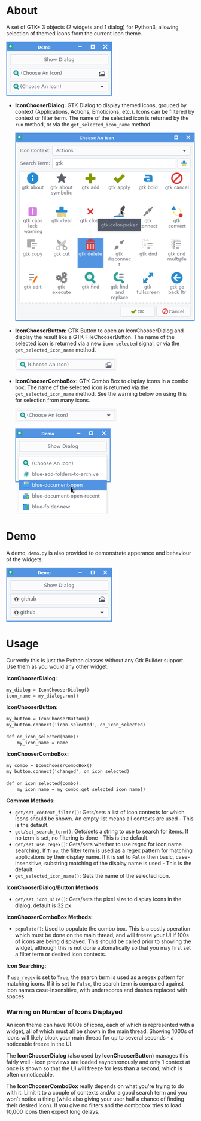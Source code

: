 # About
A set of GTK+ 3 objects (2 widgets and 1 dialog) for Python3, allowing selection of themed icons from the current icon theme.

![DemoPreview](preview/Demo.png)

- **IconChooserDialog:** GTK Dialog to display themed icons, grouped by context (Applications, Actions, Emoticions, etc.). Icons can be filtered by context or filter term. The name of the selected icon is returned by the `run` method, or via the `get_selected_icon_name` method.

  ![DialogPreview](preview/DialogActive.png)

- **IconChooserButton:** GTK Button to open an IconChooserDialog and display the result like a GTK FileChooserButton. The name of the selected icon is returned via a new `icon-selected` signal, or via the `get_selected_icon_name` method.

  ![ButtonPreview](preview/Button.png)

- **IconChooserComboBox:** GTK Combo Box to display icons in a combo box. The name of the selected icon is returned via the `get_selected_icon_name` method. See the warning below on using this for selection from many icons.

  ![ComboPreview1](preview/Combo.png)

  ![ComboPreview2](preview/ComboUse.png)

# Demo
A demo, `demo.py` is also provided to demonstrate apperance and behaviour of the widgets.

![DemoSelectionPreview](preview/DemoSelected.png)

# Usage
Currently this is just the Python classes without any Gtk Builder support. Use them as you would any other widget.

**IconChooserDialog:**
```
my_dialog = IconChooserDialog()
icon_name = my_dialog.run()
```
**IconChooserButton:**
```
my_button = IconChooserButton()
my_button.connect('icon-selected', on_icon_selected)

def on_icon_selected(name):
    my_icon_name = name
```
**IconChooserComboBox:**
```
my_combo = IconChooserComboBox()
my_button.connect('changed', on_icon_selected)

def on_icon_selected(combo):
    my_icon_name = my_combo.get_selected_icon_name()

```
**Common Methods:**
- `get/set_context_filter()`: Gets/sets a list of icon contexts for which icons
should be shown. An empty list means all contexts are used - This is the default.
- `get/set_search_term()`: Gets/sets a string to use to search for items. If no term is set, no filtering is done - This is the default.
- `get/set_use_regex()`: Gets/sets whether to use regex for icon name searching. If `True`, the filter term is used as a regex pattern for matching applications by their display name. If it is set to `False` then basic, case-insensitive, substring matching of the display name is used - This is the default.
- `get_selected_icon_name()`: Gets the name of the selected icon.

**IconChooserDialog/Button Methods:**

- `get/set_icon_size()`: Gets/sets the pixel size to display icons in the dialog, default is 32 px.

**IconChooserComboBox Methods:**

- `populate()`: Used to populate the combo box. This is a costly operation which must be done on the main thread, and will freeze your UI if 100s of icons are being displayed. This should be called prior to showing the widget, although this is not done automatically so that you may first set a filter term or desired icon contexts.

**Icon Searching:**

If `use_regex` is set to `True`, the search term is used as a regex pattern for matching icons. If it is set to `False`, the search term is compared against icon names case-insensitive, with underscores and dashes replaced with spaces.

### Warning on Number of Icons Displayed
An icon theme can have 1000s of icons, each of which is represented with a widget, all of which must all be shown in the main thread. Showing 1000s of icons will likely block your main thread for up to several seconds - a noticeable freeze in the UI.

The **IconChooserDialog** (also used by **IconChooserButton**) manages this fairly well - icon previews are loaded asynchronously and only 1 context at once is shown so that the UI will freeze for less than a second, which is often unnoticeable.

The **IconChooserComboBox** really depends on what you're trying to do with it. Limit it to a couple of contexts and/or a good search term and you won't notice a thing (while also giving your user half a chance of finding their desired icon). If you give no filters and the combobox tries to load 10,000 icons then expect long delays.

